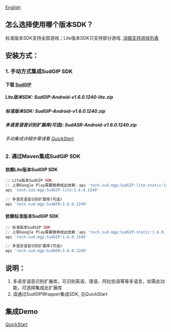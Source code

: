 [English](README_en.md)
## 怎么选择使用哪个版本SDK？
标准版本SDK支持全部游戏；Lite版本SDK只支持部分游戏. [详细支持游戏列表](https://docs.sud.tech/zh-CN/app/Client/StartUp.html)

## 安装方式：
### 1. 手动方式集成SudGIP SDK
#### 下载 [SudGIP](https://github.com/SudTechnology/sud-mgp-android/releases)
##### Lite版本SDK: SudGIP-Android-v1.6.0.1240-lite.zip
##### 标准版本SDK: SudGIP-Android-v1.6.0.1240.zip
##### 多语言语音识别扩展库(可选): SudASR-Android-v1.6.0.1240.zip
###### 手动集成详细步骤请看 [QuickStart](https://github.com/SudTechnology/hello-sud-plus-android/blob/master/project/QuickStart/README.md)
### 2. 通过Maven集成SudGIP SDK
#### 依赖Lite版本SudGIP SDK
```ruby
// Lite版本SudGIP SDK
// 上架Google Play需要替换成此依赖：api 'tech.sud.mgp:SudGIP-lite-static:1.6.0.1240'
api 'tech.sud.mgp:SudGIP-lite:1.6.0.1240'

// 多语言语音识别扩展库(可选)
api 'tech.sud.mgp:SudASR:1.6.0.1240'
```

#### 依赖标准版本SudGIP SDK
```ruby
// 标准版本SudGIP SDK
// 上架Google Play需要替换成此依赖：api 'tech.sud.mgp:SudGIP-static:1.6.0.1240'
api 'tech.sud.mgp:SudGIP:1.6.0.1240'

// 多语言语音识别扩展库(可选)
api 'tech.sud.mgp:SudASR:1.6.0.1240'

```

## 说明：
1. 多语言语音识别扩展库，可识别英语、德语、阿拉伯语等等多语言，如需此功能，可选择集成此扩展库
2. 请通过SudGIPWrapper集成SDK, 见QuickStart

## 集成Demo
[QuickStart](https://github.com/SudTechnology/hello-sud-plus-android/blob/master/project/QuickStart/README.md)
